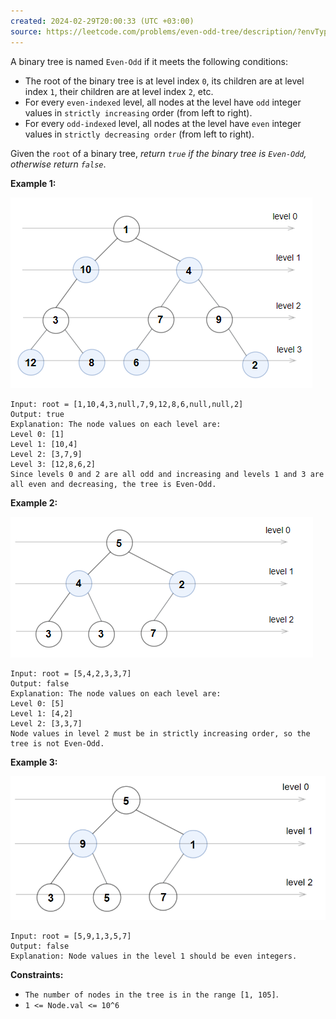 ```yaml
---
created: 2024-02-29T20:00:33 (UTC +03:00)
source: https://leetcode.com/problems/even-odd-tree/description/?envType=daily-question&envId=2024-02-29
---
```

A binary tree is named `Even-Odd` if it meets the following conditions:

* The root of the binary tree is at level index `0`, its children are at level index `1`, their children are at level index `2`, etc.
* For every `even-indexed` level, all nodes at the level have `odd` integer values in `strictly increasing` order (from left to right).
* For every `odd-indexed` level, all nodes at the level have `even` integer values in `strictly decreasing order` (from left to right).

Given the `root` of a binary tree, _return `true` if the binary tree is `Even-Odd`, otherwise return `false`_.


**Example 1:**

![img.png](img.png)

```
Input: root = [1,10,4,3,null,7,9,12,8,6,null,null,2]
Output: true
Explanation: The node values on each level are:
Level 0: [1]
Level 1: [10,4]
Level 2: [3,7,9]
Level 3: [12,8,6,2]
Since levels 0 and 2 are all odd and increasing and levels 1 and 3 are all even and decreasing, the tree is Even-Odd.
```

**Example 2:**

![img_1.png](img_1.png)

```
Input: root = [5,4,2,3,3,7]
Output: false
Explanation: The node values on each level are:
Level 0: [5]
Level 1: [4,2]
Level 2: [3,3,7]
Node values in level 2 must be in strictly increasing order, so the tree is not Even-Odd.
```

**Example 3:**

![img_2.png](img_2.png)

```
Input: root = [5,9,1,3,5,7]
Output: false
Explanation: Node values in the level 1 should be even integers.
```

**Constraints:**

* `The number of nodes in the tree is in the range [1, 105]`.
* `1 <= Node.val <= 10^6`

